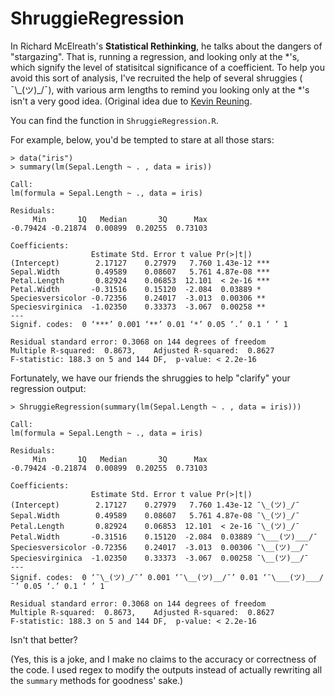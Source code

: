 # ShruggieRegression
In Richard McElreath's **Statistical Rethinking**, he talks about the dangers of "stargazing". That is, running a regression, and looking only at the \*'s, which signify the level of statisitcal significance of a coefficient. To help you avoid this sort of analysis, I've recruited the help of several shruggies ( ¯\\\_(ツ)\_/¯), with various arm lengths to remind you looking only at the \*'s isn't a very good idea. (Original idea due to [Kevin Reuning](https://twitter.com/KevinReuning).

You can find the function in `ShruggieRegression.R`.

For example, below, you'd be tempted to stare at all those stars:

```
> data("iris")
> summary(lm(Sepal.Length ~ . , data = iris))

Call:
lm(formula = Sepal.Length ~ ., data = iris)

Residuals:
     Min       1Q   Median       3Q      Max 
-0.79424 -0.21874  0.00899  0.20255  0.73103 

Coefficients:
                  Estimate Std. Error t value Pr(>|t|)    
(Intercept)        2.17127    0.27979   7.760 1.43e-12 ***
Sepal.Width        0.49589    0.08607   5.761 4.87e-08 ***
Petal.Length       0.82924    0.06853  12.101  < 2e-16 ***
Petal.Width       -0.31516    0.15120  -2.084  0.03889 *  
Speciesversicolor -0.72356    0.24017  -3.013  0.00306 ** 
Speciesvirginica  -1.02350    0.33373  -3.067  0.00258 ** 
---
Signif. codes:  0 ‘***’ 0.001 ‘**’ 0.01 ‘*’ 0.05 ‘.’ 0.1 ‘ ’ 1

Residual standard error: 0.3068 on 144 degrees of freedom
Multiple R-squared:  0.8673,	Adjusted R-squared:  0.8627 
F-statistic: 188.3 on 5 and 144 DF,  p-value: < 2.2e-16
```

Fortunately, we have our friends the shruggies to help "clarify" your regression output:

```
> ShruggieRegression(summary(lm(Sepal.Length ~ . , data = iris)))

Call:
lm(formula = Sepal.Length ~ ., data = iris)

Residuals:
     Min       1Q   Median       3Q      Max 
-0.79424 -0.21874  0.00899  0.20255  0.73103 

Coefficients:
                  Estimate Std. Error t value Pr(>|t|)    
(Intercept)        2.17127    0.27979   7.760 1.43e-12 ¯\_(ツ)_/¯
Sepal.Width        0.49589    0.08607   5.761 4.87e-08 ¯\_(ツ)_/¯
Petal.Length       0.82924    0.06853  12.101  < 2e-16 ¯\_(ツ)_/¯
Petal.Width       -0.31516    0.15120  -2.084  0.03889 ¯\___(ツ)___/¯  
Speciesversicolor -0.72356    0.24017  -3.013  0.00306 ¯\__(ツ)__/¯ 
Speciesvirginica  -1.02350    0.33373  -3.067  0.00258 ¯\__(ツ)__/¯ 
---
Signif. codes:  0 ‘¯\_(ツ)_/¯’ 0.001 ‘¯\__(ツ)__/¯’ 0.01 ‘¯\___(ツ)___/¯’ 0.05 ‘.’ 0.1 ‘ ’ 1

Residual standard error: 0.3068 on 144 degrees of freedom
Multiple R-squared:  0.8673,	Adjusted R-squared:  0.8627 
F-statistic: 188.3 on 5 and 144 DF,  p-value: < 2.2e-16
```

Isn't that better?

(Yes, this is a joke, and I make no claims to the accuracy or correctness of the code. I used regex to modify the outputs instead of actually rewriting all the `summary` methods for goodness' sake.)
